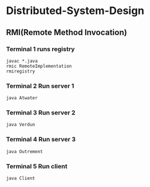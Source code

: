 # Distributed-System-Design

## RMI(Remote Method Invocation)
### Terminal 1 runs registry
```
javac *.java
rmic RemoteImplementation
rmiregistry
```

### Terminal 2 Run server 1
```
java Atwater
```

### Terminal 3 Run server 2
```
java Verdun
```

### Terminal 4 Run server 3
```
java Outrement
```

### Terminal 5 Run client
```
java Client
```